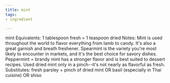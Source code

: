 ```yaml
---
title: mint
tags:
- ingredient

---
```

mint Equivalents: 1 tablespoon fresh = 1 teaspoon dried Notes: Mint is used throughout the world to flavor everything from lamb to candy. It's also a great garnish and breath freshener. Spearmint is the variety you're most likely to encounter in markets, and it's the best choice for savory dishes. Peppermint = brandy mint has a stronger flavor and is best suited to dessert recipes. Used dried mint only in a pinch--it's not nearly as flavorful as fresh. Substitutes: fresh parsley + pinch of dried mint OR basil (especially in Thai cuisine) OR shiso
